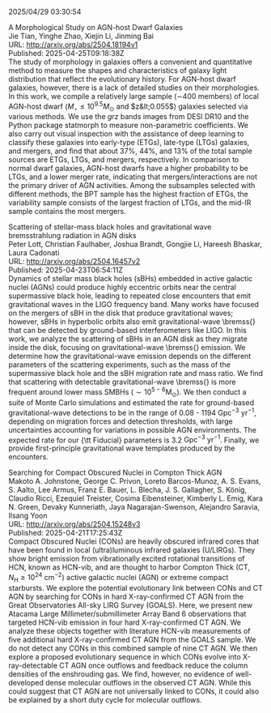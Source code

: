 2025/04/29 03:30:54  

A Morphological Study on AGN-host Dwarf Galaxies  
Jie Tian, Yinghe Zhao, Xiejin Li, Jinming Bai  
URL: http://arxiv.org/abs/2504.18194v1  
Published: 2025-04-25T09:18:38Z  
  The study of morphology in galaxies offers a convenient and quantitative method to measure the shapes and characteristics of galaxy light distribution that reflect the evolutionary history. For AGN-host dwarf galaxies, however, there is a lack of detailed studies on their morphologies. In this work, we compile a relatively large sample ($\sim$400 members) of local AGN-host dwarf ($M_{\star}\leq10^{9.5} M_{\odot}$ and $z&lt;0.055$) galaxies selected via various methods. We use the $grz$ bands images from DESI DR10 and the Python package statmorph to measure non-parametric coefficients. We also carry out visual inspection with the assistance of deep learning to classify these galaxies into early-type (ETGs), late-type (LTGs) galaxies, and mergers, and find that about 37%, 44%, and 13% of the total sample sources are ETGs, LTGs, and mergers, respectively. In comparison to normal dwarf galaxies, AGN-host dwarfs have a higher probability to be LTGs, and a lower merger rate, indicating that mergers/interactions are not the primary driver of AGN activities. Among the subsamples selected with different methods, the BPT sample has the highest fraction of ETGs, the variability sample consists of the largest fraction of LTGs, and the mid-IR sample contains the most mergers.   

Scattering of stellar-mass black holes and gravitational wave
  bremsstrahlung radiation in AGN disks  
Peter Lott, Christian Faulhaber, Joshua Brandt, Gongjie Li, Hareesh Bhaskar, Laura Cadonati  
URL: http://arxiv.org/abs/2504.16457v2  
Published: 2025-04-23T06:54:11Z  
  Dynamics of stellar mass black holes (sBHs) embedded in active galactic nuclei (AGNs) could produce highly eccentric orbits near the central supermassive black hole, leading to repeated close encounters that emit gravitational waves in the LIGO frequency band. Many works have focused on the mergers of sBH in the disk that produce gravitational waves; however, sBHs in hyperbolic orbits also emit gravitational-wave \bremss{} that can be detected by ground-based interferometers like LIGO. In this work, we analyze the scattering of sBHs in an AGN disk as they migrate inside the disk, focusing on gravitational-wave \bremss{} emission. We determine how the gravitational-wave emission depends on the different parameters of the scattering experiments, such as the mass of the supermassive black hole and the sBH migration rate and mass ratio. We find that scattering with detectable gravitational-wave \bremss{} is more frequent around lower mass SMBHs ($\sim 10^{5-6}$M$_\odot$). We then conduct a suite of Monte Carlo simulations and estimated the rate for ground-based gravitational-wave detections to be in the range of 0.08 - 1194 $\text{Gpc}^{-3} \text{ yr}^{-1}$, depending on migration forces and detection thresholds, with large uncertainties accounting for variations in possible AGN environments. The expected rate for our {\tt Fiducial} parameters is 3.2 $\text{Gpc}^{-3} \text{ yr}^{-1}$. Finally, we provide first-principle gravitational wave templates produced by the encounters.   

Searching for Compact Obscured Nuclei in Compton Thick AGN  
Makoto A. Johnstone, George C. Privon, Loreto Barcos-Munoz, A. S. Evans, S. Aalto, Lee Armus, Franz E. Bauer, L. Blecha, J. S. Gallagher, S. König, Claudio Ricci, Ezequiel Treister, Cosima Eibensteiner, Kimberly L. Emig, Kara N. Green, Devaky Kunneriath, Jaya Nagarajan-Swenson, Alejandro Saravia, Ilsang Yoon  
URL: http://arxiv.org/abs/2504.15248v3  
Published: 2025-04-21T17:25:43Z  
  Compact Obscured Nuclei (CONs) are heavily obscured infrared cores that have been found in local (ultra)luminous infrared galaxies (U/LIRGs). They show bright emission from vibrationally excited rotational transitions of HCN, known as HCN-vib, and are thought to harbor Compton Thick (CT, $N_{\text{H}} \geq 10^{24}$ cm$^{-2}$) active galactic nuclei (AGN) or extreme compact starbursts. We explore the potential evolutionary link between CONs and CT AGN by searching for CONs in hard X-ray-confirmed CT AGN from the Great Observatories All-sky LIRG Survey (GOALS). Here, we present new Atacama Large Millimeter/submillimeter Array Band 6 observations that targeted HCN-vib emission in four hard X-ray-confirmed CT AGN. We analyze these objects together with literature HCN-vib measurements of five additional hard X-ray-confirmed CT AGN from the GOALS sample. We do not detect any CONs in this combined sample of nine CT AGN. We then explore a proposed evolutionary sequence in which CONs evolve into X-ray-detectable CT AGN once outflows and feedback reduce the column densities of the enshrouding gas. We find, however, no evidence of well-developed dense molecular outflows in the observed CT AGN. While this could suggest that CT AGN are not universally linked to CONs, it could also be explained by a short duty cycle for molecular outflows.   

